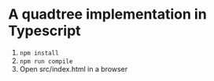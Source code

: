 # A quadtree implementation in Typescript

1. ```npm install```
2. ```npm run compile```
3. Open src/index.html in a browser